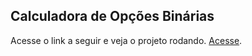 ## Calculadora de Opções Binárias
Acesse o link a seguir e veja o projeto rodando. [Acesse](https://wallisonhenrique.github.io/calculadora-trader).
